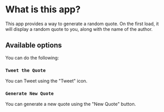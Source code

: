 # What is this app?

This app provides a way to generate a random quote. On the first load, it will display a random quote to you, along with the name of the author.

## Available options

You can do the following:

### `Tweet the Quote`

You can Tweet using the "Tweet" icon.

### `Generate New Quote`

You can generate a new quote using the "New Quote" button.
